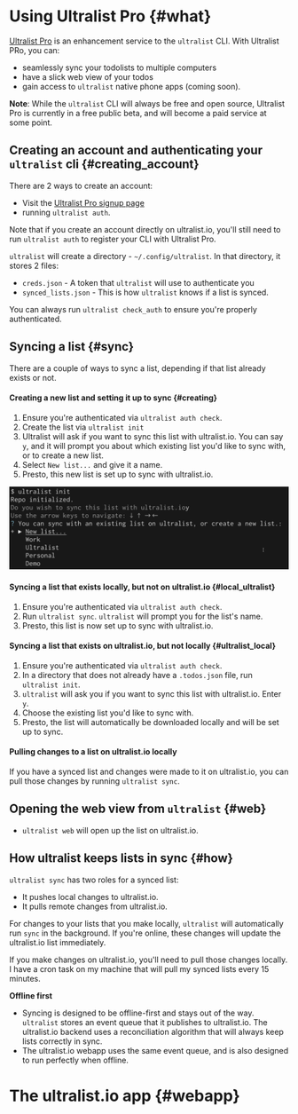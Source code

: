 # Using Ultralist Pro {#what}

[Ultralist Pro](https://ultralist.io) is an enhancement service to the `ultralist` CLI.  With Ultralist PRo, you can:

* seamlessly sync your todolists to multiple computers
* have a slick web view of your todos
* gain access to `ultralist` native phone apps (coming soon).

**Note**: While the `ultralist` CLI will always be free and open source, Ultralist Pro is currently in a free public beta, and will become a paid service at some point.

## Creating an account and authenticating your `ultralist` cli {#creating_account}

There are 2 ways to create an account:

* Visit the [Ultralist Pro signup page](https://app.ultralist.io/login)
* running `ultralist auth`.

Note that if you create an account directly on ultralist.io, you'll still need to run `ultralist auth` to register your CLI with Ultralist Pro.

`ultralist` will create a directory - `~/.config/ultralist`. In that directory, it stores 2 files:

* `creds.json` - A token that `ultralist` will use to authenticate you
* `synced_lists.json` - This is how `ultralist` knows if a list is synced.

You can always run `ultralist check_auth` to ensure you're properly authenticated.

## Syncing a list {#sync}

There are a couple of ways to sync a list, depending if that list already exists or not.  

#### Creating a new list and setting it up to sync {#creating}

1. Ensure you're authenticated via `ultralist auth check`.
2. Create the list via `ultralist init`
3. Ultralist will ask if you want to sync this list with ultralist.io.  You can say `y`, and it will prompt you about which existing list you'd like to sync with, or to create a new list.  
4. Select `New list...` and give it a name.
5. Presto, this new list is set up to sync with ultralist.io.

![](images/sync_list.png)

#### Syncing a list that exists locally, but not on ultralist.io {#local_ultralist}

1. Ensure you're authenticated via `ultralist auth check`.
2. Run `ultralist sync`.  `ultralist` will prompt you for the list's name.
3. Presto, this list is now set up to sync with ultralist.io.

#### Syncing a list that exists on ultralist.io, but not locally {#ultralist_local}

1. Ensure you're authenticated via `ultralist auth check`.
2. In a directory that does not already have a `.todos.json` file, run `ultralist init`.  
3. `ultralist` will ask you if you want to sync this list with ultralist.io. Enter `y`.
4. Choose the existing list you'd like to sync with.
5. Presto, the list will automatically be downloaded locally and will be set up to sync.

#### Pulling changes to a list on ultralist.io locally

If you have a synced list and changes were made to it on ultralist.io, you can pull those changes by running `ultralist sync`.

## Opening the web view from `ultralist` {#web}

* `ultralist web` will open up the list on ultralist.io.


## How ultralist keeps lists in sync {#how}

`ultralist sync` has two roles for a synced list:
* It pushes local changes to ultralist.io.
* It pulls remote changes from ultralist.io.

For changes to your lists that you make locally, `ultralist` will automatically run `sync` in the background.  If you're online, these changes will update the ultralist.io list immediately.

If you make changes on ultralist.io, you'll need to pull those changes locally.  I have a cron task on my machine that will pull my synced lists every 15 minutes.

**Offline first**
* Syncing is designed to be offline-first and stays out of the way.  `ultralist` stores an event queue that it publishes to ultralist.io.  The ultralist.io backend uses a reconciliation algorithm that will always keep lists correctly in sync.
* The ultralist.io webapp uses the same event queue, and is also designed to run perfectly when offline.

# The ultralist.io app {#webapp}

